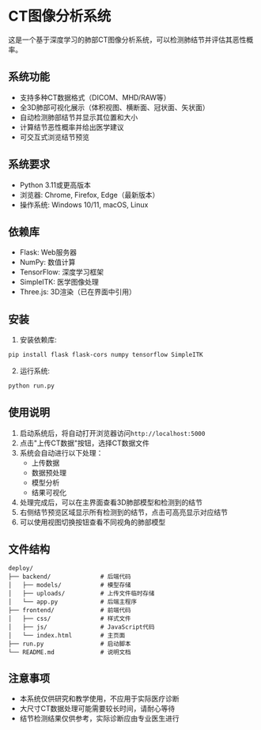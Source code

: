 # CT图像分析系统

这是一个基于深度学习的肺部CT图像分析系统，可以检测肺结节并评估其恶性概率。

## 系统功能

- 支持多种CT数据格式（DICOM、MHD/RAW等）
- 全3D肺部可视化展示（体积视图、横断面、冠状面、矢状面）
- 自动检测肺部结节并显示其位置和大小
- 计算结节恶性概率并给出医学建议
- 可交互式浏览结节预览

## 系统要求

- Python 3.11或更高版本
- 浏览器: Chrome, Firefox, Edge（最新版本）
- 操作系统: Windows 10/11, macOS, Linux

## 依赖库

- Flask: Web服务器
- NumPy: 数值计算
- TensorFlow: 深度学习框架
- SimpleITK: 医学图像处理
- Three.js: 3D渲染（已在界面中引用）

## 安装

1. 安装依赖库:

```bash
pip install flask flask-cors numpy tensorflow SimpleITK
```

2. 运行系统:

```bash
python run.py
```

## 使用说明

1. 启动系统后，将自动打开浏览器访问`http://localhost:5000`
2. 点击"上传CT数据"按钮，选择CT数据文件
3. 系统会自动进行以下处理：
   - 上传数据
   - 数据预处理
   - 模型分析
   - 结果可视化
4. 处理完成后，可以在主界面查看3D肺部模型和检测到的结节
5. 右侧结节预览区域显示所有检测到的结节，点击可高亮显示对应结节
6. 可以使用视图切换按钮查看不同视角的肺部模型

## 文件结构

```
deploy/
├── backend/              # 后端代码
│   ├── models/           # 模型存储
│   ├── uploads/          # 上传文件临时存储
│   └── app.py            # 后端主程序
├── frontend/             # 前端代码
│   ├── css/              # 样式文件
│   ├── js/               # JavaScript代码
│   └── index.html        # 主页面
├── run.py                # 启动脚本
└── README.md             # 说明文档
```

## 注意事项

- 本系统仅供研究和教学使用，不应用于实际医疗诊断
- 大尺寸CT数据处理可能需要较长时间，请耐心等待
- 结节检测结果仅供参考，实际诊断应由专业医生进行 